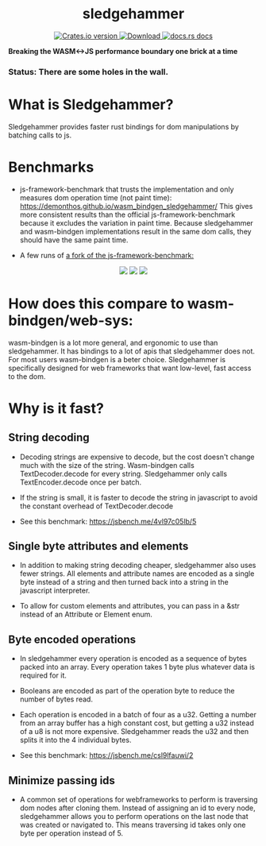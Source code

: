 <div align="center">
  <h1>sledgehammer</h1>
</div>
<div align="center">
  <!-- Crates version -->
  <a href="https://crates.io/crates/sledgehammer">
    <img src="https://img.shields.io/crates/v/sledgehammer.svg?style=flat-square"
    alt="Crates.io version" />
  </a>
  <!-- Downloads -->
  <a href="https://crates.io/crates/sledgehammer">
    <img src="https://img.shields.io/crates/d/sledgehammer.svg?style=flat-square"
      alt="Download" />
  </a>
  <!-- docs -->
  <a href="https://docs.rs/sledgehammer">
    <img src="https://img.shields.io/badge/docs-latest-blue.svg?style=flat-square"
      alt="docs.rs docs" />
  </a>
</div>

**Breaking the WASM<->JS performance boundary one brick at a time**
### Status: There are some holes in the wall.

# What is Sledgehammer?
Sledgehammer provides faster rust bindings for dom manipulations by batching calls to js.

# Benchmarks

- js-framework-benchmark that trusts the implementation and only measures dom operation time (not paint time):
https://demonthos.github.io/wasm_bindgen_sledgehammer/
This gives more consistent results than the official js-framework-benchmark because it excludes the variation in paint time. Because sledgehammer and wasm-bindgen implementations result in the same dom calls, they should have the same paint time.

- A few runs of [a fork of the js-framework-benchmark:](https://github.com/demonthos/js-framework-benchmark/tree/testing)
<div align="center">
  <img src="https://user-images.githubusercontent.com/66571940/199780394-a360581f-1496-4894-b7fe-3d5b5d627dbb.png" />
  <img src="https://user-images.githubusercontent.com/66571940/199780395-d7d00059-052e-40b7-9514-aba55800dc04.png" />
  <img src="https://user-images.githubusercontent.com/66571940/199780398-0060a62b-4d93-4a40-94a2-980835393aa2.png" />
</div>

# How does this compare to wasm-bindgen/web-sys:
wasm-bindgen is a lot more general, and ergonomic to use than sledgehammer. It has bindings to a lot of apis that sledgehammer does not. For most users wasm-bindgen is a beter choice. Sledgehammer is specifically designed for web frameworks that want low-level, fast access to the dom.

# Why is it fast?

## String decoding

- Decoding strings are expensive to decode, but the cost doesn't change much with the size of the string. Wasm-bindgen calls TextDecoder.decode for every string. Sledgehammer only calls TextEncoder.decode once per batch.

- If the string is small, it is faster to decode the string in javascript to avoid the constant overhead of TextDecoder.decode

- See this benchmark: https://jsbench.me/4vl97c05lb/5

## Single byte attributes and elements

- In addition to making string decoding cheaper, sledgehammer also uses fewer strings. All elements and attribute names are encoded as a single byte instead of a string and then turned back into a string in the javascript interpreter.

- To allow for custom elements and attributes, you can pass in a &str instead of an Attribute or Element enum.

## Byte encoded operations

- In sledgehammer every operation is encoded as a sequence of bytes packed into an array. Every operation takes 1 byte plus whatever data is required for it.

- Booleans are encoded as part of the operation byte to reduce the number of bytes read.

- Each operation is encoded in a batch of four as a u32. Getting a number from an array buffer has a high constant cost, but getting a u32 instead of a u8 is not more expensive. Sledgehammer reads the u32 and then splits it into the 4 individual bytes.

- See this benchmark: https://jsbench.me/csl9lfauwi/2

## Minimize passing ids

- A common set of operations for webframeworks to perform is traversing dom nodes after cloning them. Instead of assigning an id to every node, sledgehammer allows you to perform operations on the last node that was created or navigated to. This means traversing id takes only one byte per operation instead of 5.
